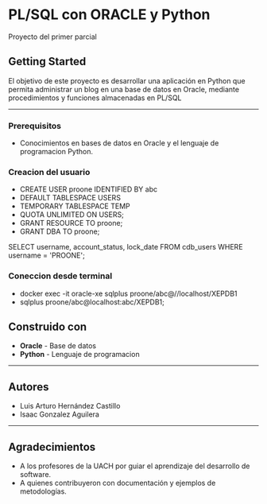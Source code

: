 # PL/SQL con ORACLE y Python

Proyecto del primer parcial

## Getting Started

El objetivo de este proyecto es desarrollar una aplicación en Python que permita administrar un blog en una
base de datos en Oracle, mediante procedimientos y funciones almacenadas en PL/SQL

---

### Prerequisitos

* Conocimientos en bases de datos en Oracle y el lenguaje de programacion Python.

### Creacion del usuario
* CREATE USER proone IDENTIFIED BY abc
* DEFAULT TABLESPACE USERS
* TEMPORARY TABLESPACE TEMP
* QUOTA UNLIMITED ON USERS;
* GRANT RESOURCE TO proone;
* GRANT DBA TO proone;

SELECT username, account_status, lock_date FROM cdb_users WHERE username = 'PROONE';

### Coneccion desde terminal
* docker exec -it oracle-xe sqlplus proone/abc@//localhost/XEPDB1
* sqlplus proone/abc@localhost:abc/XEPDB1;


## Construido con

* **Oracle** - Base de datos
* **Python** - Lenguaje de programacion

---

## Autores

* Luis Arturo Hernández Castillo 
* Isaac Gonzalez Aguilera

---

## Agradecimientos

* A los profesores de la UACH por guiar el aprendizaje del desarrollo de software.
* A quienes contribuyeron con documentación y ejemplos de metodologías.